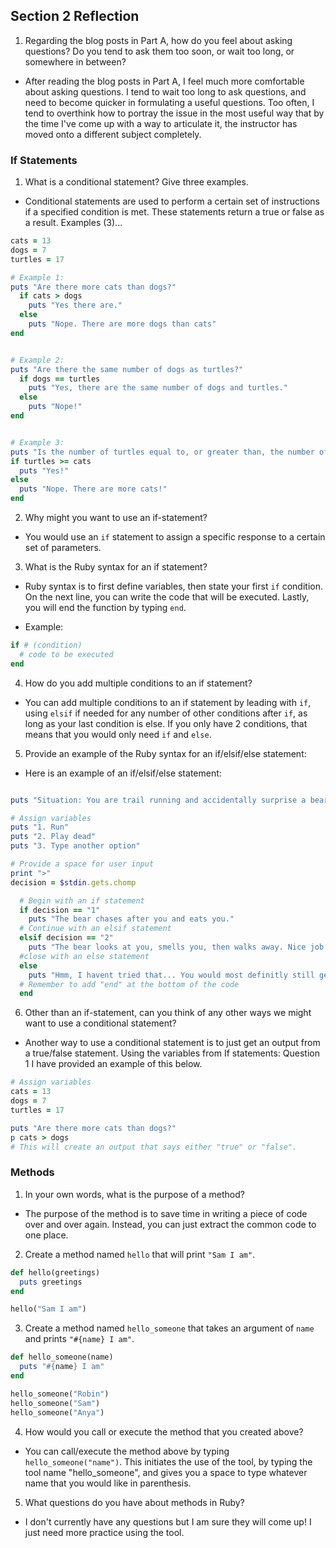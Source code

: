 ## Section 2 Reflection

1. Regarding the blog posts in Part A, how do you feel about asking questions? Do you tend to ask them too soon, or wait too long, or somewhere in between?

* After reading the blog posts in Part A, I feel much more comfortable about asking questions. I tend to wait too long to ask questions, and need to become quicker in formulating a useful questions. Too often, I tend to overthink how to portray the issue in the most useful way that by the time I've come up with a way to articulate it, the instructor has moved onto a different subject completely.

### If Statements

1. What is a conditional statement? Give three examples.

  * Conditional statements are used to perform a certain set of instructions if a specified condition is met. These statements return a true or false as a result. Examples (3)...

  ```ruby
  cats = 13
  dogs = 7
  turtles = 17

  # Example 1:
  puts "Are there more cats than dogs?"
    if cats > dogs
      puts "Yes there are."
    else
      puts "Nope. There are more dogs than cats"
  end


  # Example 2:
  puts "Are there the same number of dogs as turtles?"
    if dogs == turtles
      puts "Yes, there are the same number of dogs and turtles."
    else
      puts "Nope!"
  end


  # Example 3:
  puts "Is the number of turtles equal to, or greater than, the number of cats?"
  if turtles >= cats
    puts "Yes!"
  else
    puts "Nope. There are more cats!"
  end

  ```

2. Why might you want to use an if-statement?

* You would use an `if` statement to assign a specific response to a certain set of parameters.

3. What is the Ruby syntax for an if statement?

* Ruby syntax is to first define variables, then state your first `if` condition. On the next line, you can write the code that will be executed. Lastly, you will end the function by typing `end`.

* Example:

```ruby
if # (condition)
  # code to be executed
end
```

4. How do you add multiple conditions to an if statement?

* You can add multiple conditions to an if statement by leading with `if`, using `elsif` if needed for any number of other conditions after `if`, as long as your last condition is else. If you only have 2 conditions, that means that you would only need `if` and `else`.

5. Provide an example of the Ruby syntax for an if/elsif/else statement:

* Here is an example of an if/elsif/else statement:

```ruby

puts "Situation: You are trail running and accidentally surprise a bear. What do you do?"

# Assign variables
puts "1. Run"
puts "2. Play dead"
puts "3. Type another option"

# Provide a space for user input
print ">"
decision = $stdin.gets.chomp

  # Begin with an if statement
  if decision == "1"
    puts "The bear chases after you and eats you."
  # Continue with an elsif statement
  elsif decision == "2"
    puts "The bear looks at you, smells you, then walks away. Nice job."
  #close with an else statement
  else
    puts "Hmm, I havent tried that... You would most definitly still get mauled and eaten though."
  # Remember to add "end" at the bottom of the code
  end

```

6. Other than an if-statement, can you think of any other ways we might want to use a conditional statement?

* Another way to use a conditional statement is to just get an output from a true/false statement. Using the variables from If statements: Question 1 I have provided an example of this below.

```ruby
# Assign variables
cats = 13
dogs = 7
turtles = 17

puts "Are there more cats than dogs?"
p cats > dogs
# This will create an output that says either "true" or "false".

```

### Methods

1. In your own words, what is the purpose of a method?

* The purpose of the method is to save time in writing a piece of code over and over again. Instead, you can just extract the common code to one place.

2. Create a method named `hello` that will print `"Sam I am"`.

```ruby
def hello(greetings)
  puts greetings
end

hello("Sam I am")

```

3. Create a method named `hello_someone` that takes an argument of `name` and prints `"#{name} I am"`.

```ruby
def hello_someone(name)
  puts "#{name} I am"
end

hello_someone("Robin")
hello_someone("Sam")
hello_someone("Anya")

```

4. How would you call or execute the method that you created above?

* You can call/execute the method above by typing `hello_someone("name")`. This initiates the use of the tool, by typing the tool name "hello_someone", and gives you a space to type whatever name that you would like in parenthesis.

5. What questions do you have about methods in Ruby?

* I don't currently have any questions but I am sure they will come up! I just need more practice using the tool.
